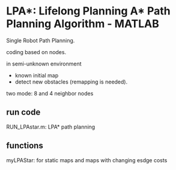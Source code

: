 # LPA*: Lifelong Planning A* Path Planning Algorithm - MATLAB
Single Robot Path Planning.

coding based on nodes.

in semi-unknown environment
 - known initial map
 - detect new obstacles (remapping is needed).

two mode:  8 and 4 neighbor nodes

## run code

RUN_LPAstar.m: LPA* path planning

## functions

myLPAStar: for static maps and maps with changing esdge costs

